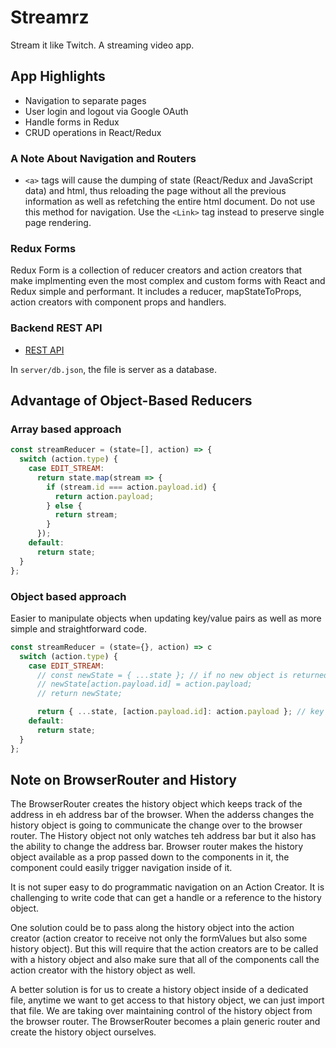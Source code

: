 # Streamrz

Stream it like Twitch. A streaming video app.

## App Highlights

- Navigation to separate pages
- User login and logout via Google OAuth
- Handle forms in Redux
- CRUD operations in React/Redux

### A Note About Navigation and Routers

- `<a>` tags will cause the dumping of state (React/Redux and JavaScript data) and html, thus reloading the page without all the previous information as well as refetching the entire html document. Do not use this method for navigation. Use the `<Link>` tag instead to preserve single page rendering.

### Redux Forms

Redux Form is a collection of reducer creators and action creators that make implmenting even the most complex and custom forms with React and Redux simple and performant. It includes a reducer, mapStateToProps, action creators with component props and handlers.

### Backend REST API

- [REST API](https://github.com/typicode/json-server)

In `server/db.json`, the file is server as a database.

## Advantage of Object-Based Reducers

### Array based approach

```javascript
const streamReducer = (state=[], action) => {
  switch (action.type) {
    case EDIT_STREAM:
      return state.map(stream => {
        if (stream.id === action.payload.id) {
          return action.payload;
        } else {
          return stream;
        }
      });
    default:
      return state;
  }
};
```

### Object based approach

Easier to manipulate objects when updating key/value pairs as well as more simple and straightforward code.

```javascript
const streamReducer = (state={}, action) => c
  switch (action.type) {
    case EDIT_STREAM:
      // const newState = { ...state }; // if no new object is returned, Redux assumes that nothing was updated from reducer
      // newState[action.payload.id] = action.payload;
      // return newState;

      return { ...state, [action.payload.id]: action.payload }; // key interpolation syntax
    default:
      return state;
  }
};
```

## Note on BrowserRouter and History

The BrowserRouter creates the history object which keeps track of the address in eh address bar of the browser. When the adderss changes the history object is going to communicate the change over to the browser router. The History object not only watches teh address bar but it also has the ability to change the address bar. Browser router makes the history object available as a prop passed down to the components in it, the component could easily trigger navigation inside of it.

It is not super easy to do programmatic navigation on an Action Creator. It is challenging to write code that can get a handle or a reference to the history object.

One solution could be to pass along the history object into the action creator (action creator to receive not only the formValues but also some history object). But this will require that the action creators are to be called with a history object and also make sure that all of the components call the action creator with the history object as well.

A better solution is for us to create a history object inside of a dedicated file, anytime we want to get access to that history object, we can just import that file. We are taking over maintaining control of the history object from the browser router. The BrowserRouter becomes a plain generic router and create the history object ourselves.
